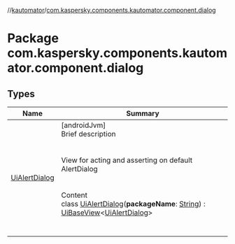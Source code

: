 //[kautomator](../index.md)/[com.kaspersky.components.kautomator.component.dialog](index.md)



# Package com.kaspersky.components.kautomator.component.dialog  


## Types  
  
|  Name|  Summary| 
|---|---|
| [UiAlertDialog](-ui-alert-dialog/index.md)| [androidJvm]  <br>Brief description  <br><br><br>View for acting and asserting on default AlertDialog<br><br>  <br>Content  <br>class [UiAlertDialog](-ui-alert-dialog/index.md)(**packageName**: [String](https://kotlinlang.org/api/latest/jvm/stdlib/kotlin/-string/index.html)) : [UiBaseView](../com.kaspersky.components.kautomator.component.common.views/-ui-base-view/index.md)<[UiAlertDialog](-ui-alert-dialog/index.md)>   <br><br><br>

